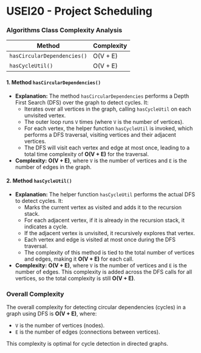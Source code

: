 # USEI20 - Project Scheduling

### **Algorithms Class Complexity Analysis**

| Method                           | Complexity          |
|----------------------------------|---------------------|
| `hasCircularDependencies()`      | O(V + E)            |
| `hasCycleUtil()`                 | O(V + E)            |

#### 1. **Method `hasCircularDependencies()`**
- **Explanation:** The method `hasCircularDependencies` performs a Depth First Search (DFS) over the graph to detect cycles. It:
  - Iterates over all vertices in the graph, calling `hasCycleUtil` on each unvisited vertex.
  - The outer loop runs `V` times (where `V` is the number of vertices).
  - For each vertex, the helper function `hasCycleUtil` is invoked, which performs a DFS traversal, visiting vertices and their adjacent vertices.
  - The DFS will visit each vertex and edge at most once, leading to a total time complexity of **O(V + E)** for the traversal.
- **Complexity:** **O(V + E)**, where `V` is the number of vertices and `E` is the number of edges in the graph.

#### 2. **Method `hasCycleUtil()`**
- **Explanation:** The helper function `hasCycleUtil` performs the actual DFS to detect cycles. It:
  - Marks the current vertex as visited and adds it to the recursion stack.
  - For each adjacent vertex, if it is already in the recursion stack, it indicates a cycle.
  - If the adjacent vertex is unvisited, it recursively explores that vertex.
  - Each vertex and edge is visited at most once during the DFS traversal.
  - The complexity of this method is tied to the total number of vertices and edges, making it **O(V + E)** for each call.
- **Complexity:** **O(V + E)**, where `V` is the number of vertices and `E` is the number of edges. This complexity is added across the DFS calls for all vertices, so the total complexity is still **O(V + E)**.

### Overall Complexity
The overall complexity for detecting circular dependencies (cycles) in a graph using DFS is **O(V + E)**, where:
- `V` is the number of vertices (nodes).
- `E` is the number of edges (connections between vertices).

This complexity is optimal for cycle detection in directed graphs.

